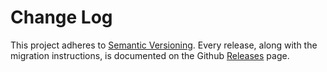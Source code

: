 # Change Log

This project adheres to [Semantic Versioning](http://semver.org/).
Every release, along with the migration instructions, is documented on the Github [Releases](https://github.com/eugeneilyin/mdi-norm/releases) page.
